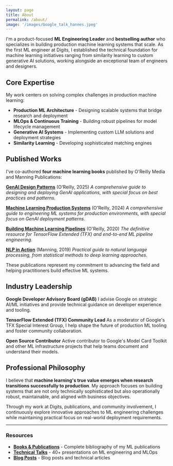 ```yaml
---
layout: page
title: About
permalink: /about/
image: '/images/Google_talk_hannes.jpeg'
---
```


I'm a product-focused **ML Engineering Leader** and **bestselling author** who specializes in building production machine learning systems that scale. As the first ML engineer at Digits, I established the technical foundation for machine learning initiatives ranging from similarity learning to custom generative AI solutions, working alongside an exceptional team of engineers and designers.

## Core Expertise

My work centers on solving complex challenges in production machine learning:

- **Production ML Architecture** - Designing scalable systems that bridge research and deployment
- **MLOps & Continuous Training** - Building robust pipelines for model lifecycle management
- **Generative AI Systems** - Implementing custom LLM solutions and deployment strategies
- **Similarity Learning** - Developing sophisticated matching engines

## Published Works

I've co-authored **four machine learning books** published by O'Reilly Media and Manning Publications:

**[GenAI Design Patterns](https://www.oreilly.com/library/view/generative-ai-design/9798341622654)** (O'Reilly, 2025)
*A comprehensive guide to designing and deploying GenAI applications, with special focus on best practices and patterns.*

**[Machine Learning Production Systems](https://www.oreilly.com/library/view/machine-learning-production/9781492092673/)** (O'Reilly, 2024)
*A comprehensive guide to engineering ML systems for production environments, with special focus on GenAI deployment patterns.*

**[Building Machine Learning Pipelines](https://www.oreilly.com/library/view/building-machine-learning/9781492052897/)** (O'Reilly, 2020)
*The definitive resource for TensorFlow Extended (TFX) and end-to-end ML pipeline engineering.*

**[NLP in Action](https://www.manning.com/books/nlp-in-action)** (Manning, 2019)
*Practical guide to natural language processing, from statistical methods to deep learning approaches.*

These publications represent my commitment to advancing the field and helping practitioners build effective ML systems.

## Industry Leadership

**Google Developer Advisory Board (gDAB)**
I advise Google on strategic AI/ML initiatives and provide technical guidance on developer experience and tooling.

**TensorFlow Extended (TFX) Community Lead**
As a moderator of Google's TFX Special Interest Group, I help shape the future of production ML tooling and foster community collaboration.

**Open Source Contributor**
Active contributor to Google's Model Card Toolkit and other ML infrastructure projects that help teams document and understand their models.

## Professional Philosophy

I believe that **machine learning's true value emerges when research transitions successfully to production**. My approach focuses on building systems that are not only technically sophisticated but also operationally robust, maintainable, and aligned with business objectives.

Through my work at Digits, publications, and community involvement, I continuously explore innovative approaches to ML engineering challenges while maintaining practical focus on real-world deployment requirements.

---

### Resources

* **[Books & Publications](/books/)** - Complete bibliography of my ML publications
* **[Technical Talks](/talks/)** - 40+ presentations on ML engineering and MLOps
* **[Blog Posts](/blog/)** - Blog posts and technical articles

